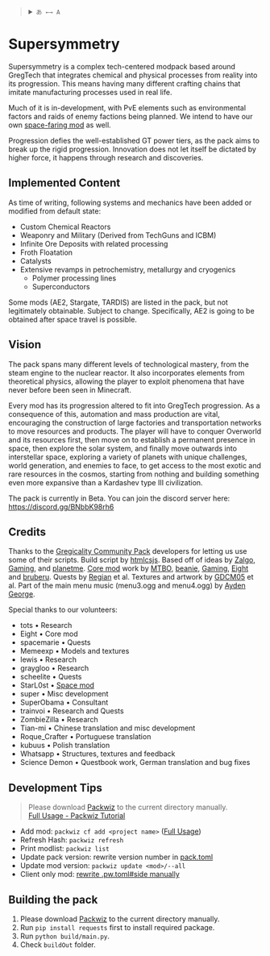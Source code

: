 <blockquote>
  <details>
    <summary>
      <code>あ ←→ A</code>
    </summary>
    <!--Head-->
    &emsp;&ensp;<sub><b>Supersymmetry</b> supports the following languages. </sub>
    <br />
    <!--Body-->
    <br />
    &emsp;&ensp;English
    <br />
    &emsp;&ensp;<a href="/README_PT.md">Português</a>
  </details>
</blockquote>

# Supersymmetry
Supersymmetry is a complex tech-centered modpack based around GregTech that integrates chemical and physical processes from reality into its progression. This means having many different crafting chains that imitate manufacturing processes used in real life.

Much of it is in-development, with PvE elements such as environmental factors and raids of enemy factions being planned. We intend to have our own [space-faring mod](https://github.com/SymmetricDevs/GregicalityStarbound) as well.

Progression defies the well-established GT power tiers, as the pack aims to break up the rigid progression. Innovation does not let itself be dictated by higher force, it happens through research and discoveries. 
## Implemented Content
As time of writing, following systems and mechanics have been added or modified from default state:
- Custom Chemical Reactors
- Weaponry and Military (Derived from TechGuns and ICBM)
- Infinite Ore Deposits with related processing
- Froth Floatation
- Catalysts
- Extensive revamps in petrochemistry, metallurgy and cryogenics
  - Polymer processing lines
  - Superconductors

Some mods (AE2, Stargate, TARDIS) are listed in the pack, but not legitimately obtainable. Subject to change. 
Specifically, AE2 is going to be obtained after space travel is possible. 

## Vision
The pack spans many different levels of technological mastery, from the steam engine to the nuclear reactor. It also incorporates elements from theoretical physics, allowing the player to exploit phenomena that have never before been seen in Minecraft. 

Every mod has its progression altered to fit into GregTech progression. As a consequence of this, automation and mass production are vital, encouraging the construction of large factories and transportation networks to move resources and products. 
The player will have to conquer Overworld and its resources first, then move on to establish a permanent presence in space, then explore the solar system, and finally move outwards into interstellar space, exploring a variety of planets with unique challenges, world generation, and enemies to face, to get access to the most exotic and rare resources in the cosmos, starting from nothing and building something even more expansive than a Kardashev type III civilization.

The pack is currently in Beta. You can join the discord server here:
https://discord.gg/BNbbK98rh6

## Credits
Thanks to the [Gregicality Community Pack](https://github.com/Gregicality/Gregicality-Community-Pack) developers for letting us use some of their scripts.
Build script by [htmlcsjs](https://github.com/htmlcsjs).
Based off of ideas by [Zalgo](https://github.com/Zalgo239), [Gaming](https://github.com/swagxdragonslayer46yt), and [planetme](https://github.com/planetme).
[Core mod](https://github.com/SymmetricDevs/Susy-Core) work by [MTBO](https://github.com/loxoDev), [beanie](https://github.com/BestMod), [Gaming](https://github.com/swagxdragonslayer46yt), [Eight](https://github.com/EightXOR8) and [bruberu](https://github.com/bruberu).
Quests by [Regian](https://github.com/Regian24) et al.
Textures and artwork by [GDCM05](https://github.com/gdcm05) et al.
Part of the main menu music (menu3.ogg and menu4.ogg) by [Ayden George](https://www.youtube.com/@ayden_george_official).

Special thanks to our volunteers:
- tots • Research
- Eight • Core mod
- spacemarie • Quests
- Memeexp • Models and textures
- lewis • Research
- graygloo • Research
- scheelite • Quests
- StarL0st • [Space mod](https://github.com/SymmetricDevs/GregicalityStarbound)
- super • Misc development
- SuperObama • Consultant
- trainvoi • Research and Quests
- ZombieZilla • Research
- Tian-mi • Chinese translation and misc development
- Roque_Crafter • Portuguese translation
- kubuus • Polish translation
- Whatsapp • Structures, textures and feedback
- Science Demon • Questbook work, German translation and bug fixes

## Development Tips
> Please download [Packwiz](https://packwiz.infra.link/installation/) to the current directory manually.  
> [Full Usage - Packwiz Tutorial](https://packwiz.infra.link/tutorials/creating/getting-started/)
- Add mod: `packwiz cf add <project name>` ([Full Usage](https://packwiz.infra.link/tutorials/creating/adding-mods/))
- Refresh Hash: `packwiz refresh`
- Print modlist: `packwiz list`
- Update pack version: rewrite version number in [pack.toml](pack.toml)
- Update mod version: `packwiz update <mod>/--all`
- Client only mod: [rewrite <mod>.pw.toml#side manually](https://packwiz.infra.link/reference/pack-format/mod-toml/#properties)

## Building the pack
1. Please download [Packwiz](https://packwiz.infra.link/installation/) to the current directory manually.
2. Run `pip install requests` first to install required package.
3. Run `python build/main.py`.
4. Check `buildOut` folder.
